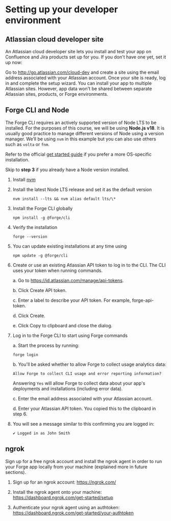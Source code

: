 # Setting up your developer environment

## Atlassian cloud developer site

An Atlassian cloud developer site lets you install and test your app on Confluence and Jira products set up for you. If you don't have one yet, set it up now:

Go to http://go.atlassian.com/cloud-dev and create a site using the email address associated with your Atlassian account.
Once your site is ready, log in and complete the setup wizard.
You can install your app to multiple Atlassian sites. However, app data won't be shared between separate Atlassian sites, products, or Forge environments.

## Forge CLI and Node

The Forge CLI requires an actively supported version of Node LTS to be installed. For the purposes of this course, we will be using **Node.js v18**. It is usually good practice to manage different versions of Node using a version manager. We’ll be using `nvm` in this example but you can also use others such as `volta` or `fnm`.

Refer to the official [get started guide](https://developer.atlassian.com/platform/forge/getting-started/) if you prefer a more OS-specific installation.

Skip to **step 3** if you already have a Node version installed.

1. Install [nvm](https://github.com/nvm-sh/nvm)

2. Install the latest Node LTS release and set it as the default version

   ```shell
   nvm install --lts && nvm alias default lts/\*
   ```

3. Install the Forge CLI globally

   ```shell
   npm install -g @forge/cli
   ```

4. Verify the installation

   ```shell
   forge --version
   ```

5. You can update existing installations at any time using

   ```shell
   npm update -g @forge/cli
   ```

6. Create or use an existing Atlassian API token to log in to the CLI. The CLI uses your token when running commands.

   a. Go to https://id.atlassian.com/manage/api-tokens.

   b. Click Create API token.

   c. Enter a label to describe your API token. For example, forge-api-token.

   d. Click Create.

   e. Click Copy to clipboard and close the dialog.

7. Log in to the Forge CLI to start using Forge commands

   a. Start the process by running:

   ```shell
   forge login
   ```

   b. You'll be asked whether to allow Forge to collect usage analytics data:

   ```shell
   Allow Forge to collect CLI usage and error reporting information?
   ```

   Answering `Yes` will allow Forge to collect data about your app's deployments and installations (including error data).

   c. Enter the email address associated with your Atlassian account.

   d. Enter your Atlassian API token. You copied this to the clipboard in step 6.

8. You will see a message similar to this confirming you are logged in:

   ```shell
   ✔ Logged in as John Smith
   ```

## ngrok

Sign up for a free ngrok account and install the ngrok agent in order to run your Forge app locally from your machine (explained more in future sections).

1. Sign up for an ngrok account: https://ngrok.com/

2. Install the ngrok agent onto your machine: https://dashboard.ngrok.com/get-started/setup

3. Authenticate your ngrok agent using an authtoken: https://dashboard.ngrok.com/get-started/your-authtoken
